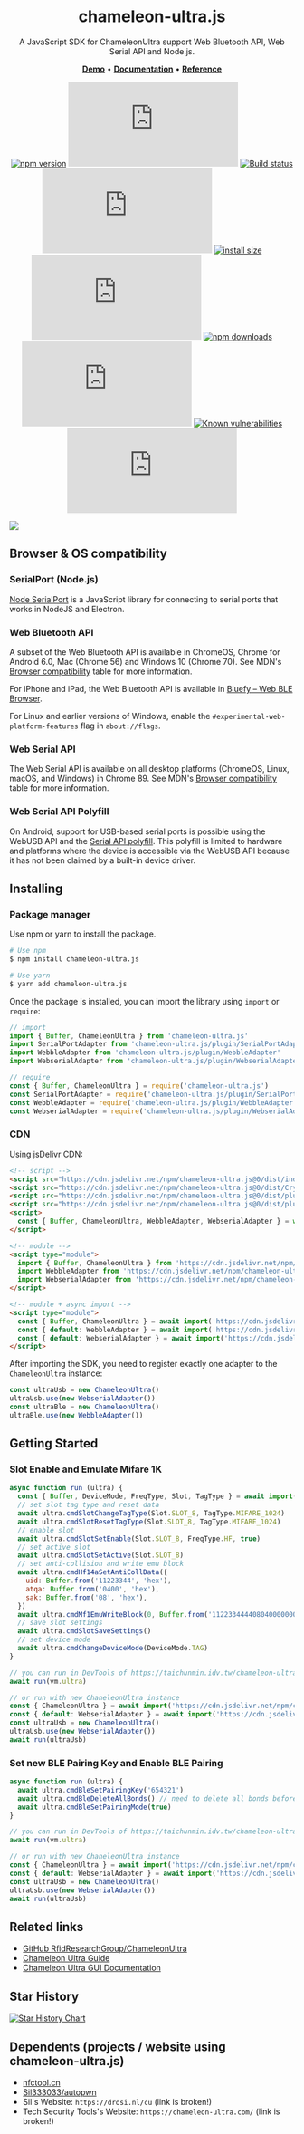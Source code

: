 <div align="center">

<h1>chameleon-ultra.js</h1>

<p>A JavaScript SDK for ChameleonUltra support Web Bluetooth API, Web Serial API and Node.js.</p>

<p>
<a href="https://taichunmin.idv.tw/chameleon-ultra.js/documents/Demos.html"><b>Demo</b></a> •
<a href="https://taichunmin.idv.tw/chameleon-ultra.js/"><b>Documentation</b></a> •
<a href="https://taichunmin.idv.tw/chameleon-ultra.js/classes/index.ChameleonUltra.html"><b>Reference</b></a>
</p>

[![npm version](https://img.shields.io/npm/v/chameleon-ultra.js.svg?logo=npm)](https://www.npmjs.org/package/chameleon-ultra.js)
[![jsdelivr hits](https://img.shields.io/jsdelivr/npm/hm/chameleon-ultra.js?logo=jsdelivr)](https://www.jsdelivr.com/package/npm/chameleon-ultra.js)
[![Build status](https://img.shields.io/github/actions/workflow/status/taichunmin/chameleon-ultra.js/ci.yml?branch=master)](https://github.com/taichunmin/chameleon-ultra.js/actions/workflows/ci.yml)
[![Coverage Status](https://img.shields.io/coverallsCoverage/github/taichunmin/chameleon-ultra.js?branch=master)](https://coveralls.io/github/taichunmin/chameleon-ultra.js?branch=master)
[![install size](https://img.shields.io/badge/dynamic/json?url=https://packagephobia.com/v2/api.json?p=chameleon-ultra.js&query=$.install.pretty&label=install%20size)](https://packagephobia.now.sh/result?p=chameleon-ultra.js)
[![npm bundle size](https://img.shields.io/bundlephobia/minzip/chameleon-ultra.js)](https://bundlephobia.com/package/chameleon-ultra.js@latest)
[![npm downloads](https://img.shields.io/npm/dm/chameleon-ultra.js.svg)](https://npm-stat.com/charts.html?package=chameleon-ultra.js)
[![GitHub contributors](https://img.shields.io/github/contributors/taichunmin/chameleon-ultra.js)](https://github.com/taichunmin/chameleon-ultra.js/graphs/contributors)
[![Known vulnerabilities](https://snyk.io/test/npm/chameleon-ultra.js/badge.svg)](https://snyk.io/test/npm/chameleon-ultra.js)
[![MIT License](https://img.shields.io/github/license/taichunmin/chameleon-ultra.js)](https://github.com/taichunmin/chameleon-ultra.js/blob/master/LICENSE)

</div>

![](https://i.imgur.com/bWJGSGq.png)

## Browser & OS compatibility

### SerialPort (Node.js)

[Node SerialPort](https://serialport.io/docs/) is a JavaScript library for connecting to serial ports that works in NodeJS and Electron.

### Web Bluetooth API

A subset of the Web Bluetooth API is available in ChromeOS, Chrome for Android 6.0, Mac (Chrome 56) and Windows 10 (Chrome 70). See MDN's [Browser compatibility](https://developer.mozilla.org/docs/Web/API/Web_Bluetooth_API#Browser_compatibility) table for more information.

For iPhone and iPad, the Web Bluetooth API is available in [Bluefy – Web BLE Browser](https://apps.apple.com/app/bluefy-web-ble-browser/id1492822055).

For Linux and earlier versions of Windows, enable the `#experimental-web-platform-features` flag in `about://flags`.

### Web Serial API

The Web Serial API is available on all desktop platforms (ChromeOS, Linux, macOS, and Windows) in Chrome 89. See MDN's [Browser compatibility](https://developer.mozilla.org/docs/Web/API/Serial#browser_compatibility) table for more information.

### Web Serial API Polyfill

On Android, support for USB-based serial ports is possible using the WebUSB API and the [Serial API polyfill](https://github.com/google/web-serial-polyfill). This polyfill is limited to hardware and platforms where the device is accessible via the WebUSB API because it has not been claimed by a built-in device driver.

## Installing

### Package manager

Use npm or yarn to install the package.

```bash
# Use npm
$ npm install chameleon-ultra.js

# Use yarn
$ yarn add chameleon-ultra.js
```

Once the package is installed, you can import the library using `import` or `require`:

```js
// import
import { Buffer, ChameleonUltra } from 'chameleon-ultra.js'
import SerialPortAdapter from 'chameleon-ultra.js/plugin/SerialPortAdapter'
import WebbleAdapter from 'chameleon-ultra.js/plugin/WebbleAdapter'
import WebserialAdapter from 'chameleon-ultra.js/plugin/WebserialAdapter'

// require
const { Buffer, ChameleonUltra } = require('chameleon-ultra.js')
const SerialPortAdapter = require('chameleon-ultra.js/plugin/SerialPortAdapter')
const WebbleAdapter = require('chameleon-ultra.js/plugin/WebbleAdapter')
const WebserialAdapter = require('chameleon-ultra.js/plugin/WebserialAdapter')
```

### CDN

Using jsDelivr CDN:

```html
<!-- script -->
<script src="https://cdn.jsdelivr.net/npm/chameleon-ultra.js@0/dist/index.global.js"></script>
<script src="https://cdn.jsdelivr.net/npm/chameleon-ultra.js@0/dist/Crypto1.global.js"></script>
<script src="https://cdn.jsdelivr.net/npm/chameleon-ultra.js@0/dist/plugin/WebbleAdapter.global.js"></script>
<script src="https://cdn.jsdelivr.net/npm/chameleon-ultra.js@0/dist/plugin/WebserialAdapter.global.js"></script>
<script>
  const { Buffer, ChameleonUltra, WebbleAdapter, WebserialAdapter } = window.ChameleonUltraJS
</script>

<!-- module -->
<script type="module">
  import { Buffer, ChameleonUltra } from 'https://cdn.jsdelivr.net/npm/chameleon-ultra.js@0/+esm'
  import WebbleAdapter from 'https://cdn.jsdelivr.net/npm/chameleon-ultra.js@0/dist/plugin/WebbleAdapter.mjs/+esm'
  import WebserialAdapter from 'https://cdn.jsdelivr.net/npm/chameleon-ultra.js@0/dist/plugin/WebserialAdapter.mjs/+esm'
</script>

<!-- module + async import -->
<script type="module">
  const { Buffer, ChameleonUltra } = await import('https://cdn.jsdelivr.net/npm/chameleon-ultra.js@0/+esm')
  const { default: WebbleAdapter } = await import('https://cdn.jsdelivr.net/npm/chameleon-ultra.js@0/dist/plugin/WebbleAdapter.mjs/+esm')
  const { default: WebserialAdapter } = await import('https://cdn.jsdelivr.net/npm/chameleon-ultra.js@0/dist/plugin/WebserialAdapter.mjs/+esm')
</script>
```

After importing the SDK, you need to register exactly one adapter to the `ChameleonUltra` instance:

```js
const ultraUsb = new ChameleonUltra()
ultraUsb.use(new WebserialAdapter())
const ultraBle = new ChameleonUltra()
ultraBle.use(new WebbleAdapter())
```

## Getting Started

### Slot Enable and Emulate Mifare 1K

```js
async function run (ultra) {
  const { Buffer, DeviceMode, FreqType, Slot, TagType } = await import('https://cdn.jsdelivr.net/npm/chameleon-ultra.js@0/+esm')
  // set slot tag type and reset data
  await ultra.cmdSlotChangeTagType(Slot.SLOT_8, TagType.MIFARE_1024)
  await ultra.cmdSlotResetTagType(Slot.SLOT_8, TagType.MIFARE_1024)
  // enable slot
  await ultra.cmdSlotSetEnable(Slot.SLOT_8, FreqType.HF, true)
  // set active slot
  await ultra.cmdSlotSetActive(Slot.SLOT_8)
  // set anti-collision and write emu block
  await ultra.cmdHf14aSetAntiCollData({
    uid: Buffer.from('11223344', 'hex'), 
    atqa: Buffer.from('0400', 'hex'), 
    sak: Buffer.from('08', 'hex'),
  })
  await ultra.cmdMf1EmuWriteBlock(0, Buffer.from('11223344440804000000000000000000', 'hex'))
  // save slot settings
  await ultra.cmdSlotSaveSettings()
  // set device mode
  await ultra.cmdChangeDeviceMode(DeviceMode.TAG)
}

// you can run in DevTools of https://taichunmin.idv.tw/chameleon-ultra.js/test.html
await run(vm.ultra)

// or run with new ChaneleonUltra instance
const { ChameleonUltra } = await import('https://cdn.jsdelivr.net/npm/chameleon-ultra.js@0/+esm')
const { default: WebserialAdapter } = await import('https://cdn.jsdelivr.net/npm/chameleon-ultra.js@0/dist/plugin/WebserialAdapter.mjs/+esm')
const ultraUsb = new ChameleonUltra()
ultraUsb.use(new WebserialAdapter())
await run(ultraUsb)
```

### Set new BLE Pairing Key and Enable BLE Pairing

```js
async function run (ultra) {
  await ultra.cmdBleSetPairingKey('654321')
  await ultra.cmdBleDeleteAllBonds() // need to delete all bonds before change pairing mode
  await ultra.cmdBleSetPairingMode(true)
}

// you can run in DevTools of https://taichunmin.idv.tw/chameleon-ultra.js/test.html
await run(vm.ultra)

// or run with new ChaneleonUltra instance
const { ChameleonUltra } = await import('https://cdn.jsdelivr.net/npm/chameleon-ultra.js@0/+esm')
const { default: WebserialAdapter } = await import('https://cdn.jsdelivr.net/npm/chameleon-ultra.js@0/dist/plugin/WebserialAdapter.mjs/+esm')
const ultraUsb = new ChameleonUltra()
ultraUsb.use(new WebserialAdapter())
await run(ultraUsb)
```

## Related links

- [GitHub RfidResearchGroup/ChameleonUltra](https://github.com/RfidResearchGroup/ChameleonUltra)
- [Chameleon Ultra Guide](https://chameleonultra.com/docs)
- [Chameleon Ultra GUI Documentation](https://docs.chameleonultragui.dev/)

## Star History

<a href="https://www.star-history.com/#taichunmin/chameleon-ultra.js&Date">
 <picture>
   <source media="(prefers-color-scheme: dark)" srcset="https://api.star-history.com/svg?repos=taichunmin/chameleon-ultra.js&type=Date&theme=dark" />
   <source media="(prefers-color-scheme: light)" srcset="https://api.star-history.com/svg?repos=taichunmin/chameleon-ultra.js&type=Date" />
   <img alt="Star History Chart" src="https://api.star-history.com/svg?repos=taichunmin/chameleon-ultra.js&type=Date" />
 </picture>
</a>

## Dependents (projects / website using chameleon-ultra.js)

- [nfctool.cn](https://ultra.nfctool.cn/)
- [Sil333033/autopwn](https://github.com/Sil333033/Chameleon-Ultra-javascript-autopwn)
- Sil's Website: `https://drosi.nl/cu` (link is broken!)
- Tech Security Tools's Website: `https://chameleon-ultra.com/` (link is broken!)
